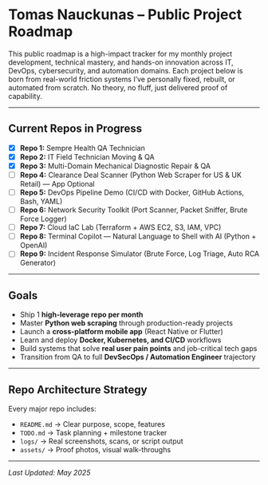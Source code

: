 # Tomas Nauckunas – Public Project Roadmap

This public roadmap is a high-impact tracker for my monthly project development, technical mastery, and hands-on innovation across IT, DevOps, cybersecurity, and automation domains. Each project below is born from real-world friction systems I’ve personally fixed, rebuilt, or automated from scratch. No theory, no fluff, just delivered proof of capability.

---

## Current Repos in Progress

- [x] **Repo 1:** Sempre Health QA Technician  
- [x] **Repo 2:** IT Field Technician Moving & QA  
- [x] **Repo 3:** Multi-Domain Mechanical Diagnostic Repair & QA  
- [ ] **Repo 4:** Clearance Deal Scanner (Python Web Scraper for US & UK Retail) — App Optional  
- [ ] **Repo 5:** DevOps Pipeline Demo (CI/CD with Docker, GitHub Actions, Bash, YAML)  
- [ ] **Repo 6:** Network Security Toolkit (Port Scanner, Packet Sniffer, Brute Force Logger)  
- [ ] **Repo 7:** Cloud IaC Lab (Terraform + AWS EC2, S3, IAM, VPC)  
- [ ] **Repo 8:** Terminal Copilot — Natural Language to Shell with AI (Python + OpenAI)  
- [ ] **Repo 9:** Incident Response Simulator (Brute Force, Log Triage, Auto RCA Generator)  

---

## Goals

- Ship 1 **high-leverage repo per month**
- Master **Python web scraping** through production-ready projects
- Launch a **cross-platform mobile app** (React Native or Flutter)
- Learn and deploy **Docker, Kubernetes, and CI/CD** workflows
- Build systems that solve **real user pain points** and job-critical tech gaps
- Transition from QA to full **DevSecOps / Automation Engineer** trajectory

---

## Repo Architecture Strategy

Every major repo includes:

- `README.md` → Clear purpose, scope, features
- `TODO.md` → Task planning + milestone tracker
- `logs/` → Real screenshots, scans, or script output
- `assets/` → Proof photos, visual walk-throughs

---

_Last Updated: May 2025_

